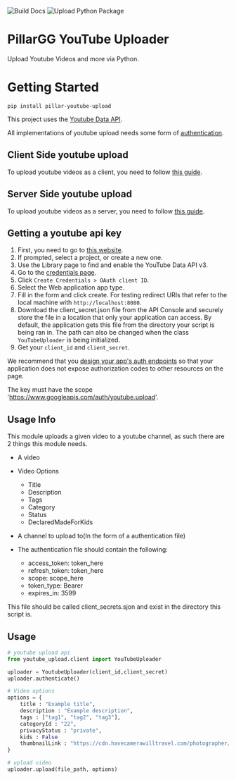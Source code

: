 ![Build Docs](https://github.com/pillargg/youtube-upload/workflows/Build%20Docs/badge.svg?branch=master) ![Upload Python Package](https://github.com/pillargg/youtube-upload/workflows/Upload%20Python%20Package/badge.svg)

# PillarGG YouTube Uploader
Upload Youtube Videos and more via Python.

# Getting Started

`pip install pillar-youtube-upload`

This project uses the [Youtube Data API](https://developers.google.com/youtube/v3/docs/videos/insert).

All implementations of youtube upload needs some form of [authentication](https://developers.google.com/youtube/v3/guides/authentication).

## Client Side youtube upload
To upload youtube videos as a client, you need to follow [this guide](https://developers.google.com/youtube/v3/guides/auth/client-side-web-apps).


## Server Side youtube upload
To upload youtube videos as a server, you need to follow [this guide](https://developers.google.com/youtube/v3/guides/auth/server-side-web-apps).


## Getting a youtube api key
1. First, you need to go to [this website](https://console.developers.google.com/apis/library).
2. If prompted, select a project, or create a new one.
3. Use the Library page to find and enable the YouTube Data API v3. 
4. Go to the [credentials page](https://console.developers.google.com/apis/credentials).
5. Click `Create Credentials > OAuth client ID`.
6. Select the Web application app type.
7. Fill in the form and click create. For testing redirect URIs that refer to the local machine with `http://localhost:8080`. 
8. Download the client_secret.json file from the API Console and securely store the file in a location that only your application can access. By default, the application gets this file from the directory your script is being ran in. The path can also be changed when the class `YouTubeUploader` is being initialized.
8. Get your `client_id` and `client_secret`.

We recommend that you [design your app's auth endpoints](https://developers.google.com/youtube/v3/guides/auth/server-side-web-apps#protectauthcode) so that your application does not expose authorization codes to other resources on the page.

The key must have the scope 'https://www.googleapis.com/auth/youtube.upload'.


## Usage Info

This module uploads a given video to a youtube channel, as such there are 2 things this module needs. 
- A video
- Video Options
  - Title
  - Description
  - Tags
  - Category
  - Status
  - DeclaredMadeForKids
  
- A channel to upload to(In the form of a authentication file)

- The authentication file should contain the following:
  - access_token: token_here
  - refresh_token: token_here
  - scope: scope_here
  - token_type: Bearer
  - expires_in: 3599

This file should be called client_secrets.sjon and exist in the directory this script is.

## Usage

```python
# youtube upload api
from youtube_upload.client import YouTubeUploader

uploader = YoutubeUploader(client_id,client_secret)
uploader.authenticate()

# Video options
options = {
    title : "Example title",
    description : "Example description",
    tags : ["tag1", "tag2", "tag3"],
    categoryId : "22",
    privacyStatus : "private",
    kids : False
    thumbnailLink : "https://cdn.havecamerawilltravel.com/photographer/files/2020/01/youtube-logo-new-1068x510.jpg"
}

# upload video
uploader.upload(file_path, options) 
```
